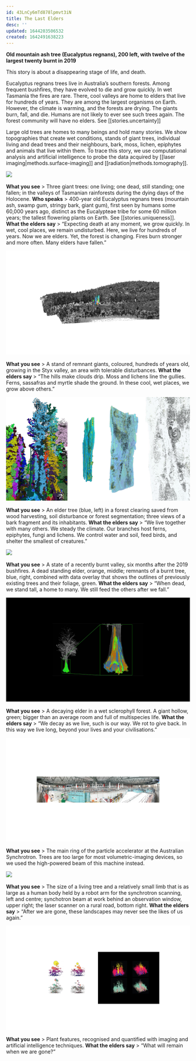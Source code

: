 ```yaml
---
id: 43LnCy6mTd878lpmvt3iN
title: The Last Elders
desc: ''
updated: 1644203506532
created: 1642491638223
---
```


**Old mountain ash tree (Eucalyptus regnans), 200 left, with twelve of the largest twenty burnt in 2019**

This story is about a disappearing stage of life, and death.

Eucalyptus regnans trees live in Australia’s southern forests. Among frequent bushfires, they have evolved to die and grow quickly. In wet Tasmania the fires are rare. There, cool valleys are home to elders that live for hundreds of years. They are among the largest organisms on Earth. However, the climate is warming, and the forests are drying. The giants burn, fall, and die. Humans are not likely to ever see such trees again. The forest community will have no elders. See [[stories.uncertainty]]

Large old trees are homes to many beings and hold many stories. We show topographies that create wet conditions, stands of giant trees, individual living and dead trees and their neighbours, bark, moss, lichen, epiphytes and animals that live within them. To trace this story, we use computational analysis and artificial intelligence to probe the data acquired by [[laser imaging|methods.surface-imaging]] and [[radiation|methods.tomography]].

![](assets/images/SIGGRAPH-Images/Last-Of-Their-Kind-004.png)

**What you see** > Three giant trees: one living; one dead, still standing; one fallen; in the valleys of Tasmanian rainforests during the dying days of the Holocene.
**Who speaks** > 400-year old Eucalyptus regnans trees (mountain ash, swamp gum, stringy bark, giant gum), first seen by humans some 60,000 years ago, distinct as the Eucalypteae tribe for some 60 million years; the tallest flowering plants on Earth. See [[stories.uniqueness]].
**What the elders say** > “Expecting death at any moment, we grow quickly. In wet, cool places, we remain undisturbed. Here, we live for hundreds of years. Now we are elders. Yet, the forest is changing. Fires burn stronger and more often. Many elders have fallen.”

![](assets/images/SIGGRAPH-Images/Last-Of-Their-Kind-005.png)

**What you see** > A stand of remnant giants, coloured, hundreds of years old, growing in the Styx valley, an area with tolerable disturbances.
**What the elders say** > “The hills make clouds drip. Moss and lichens line the gullies. Ferns, sassafras and myrtle shade the ground. In these cool, wet places, we grow above others.”

![](assets/images/SIGGRAPH-Images/Last-Of-Their-Kind-006.png)

**What you see** > An elder tree (blue, left) in a forest clearing saved from wood harvesting, soil disturbance or forest segmentation; three views of a bark fragment and its inhabitants.
**What the elders say** > “We live together with many others. We steady the climate. Our branches host ferns, epiphytes, fungi and lichens. We control water and soil, feed birds, and shelter the smallest of creatures.”

![](assets/images/SIGGRAPH-Images/Last-Of-Their-Kind-007.png)

**What you see** > A state of a recently burnt valley, six months after the 2019 bushfires. A dead standing elder, orange, middle; remnants of a burnt tree, blue, right, combined with data overlay that shows the outlines of previously existing trees and their foliage, green.
**What the elders say** > “When dead, we stand tall, a home to many. We still feed the others after we fall.”

![](assets/images/SIGGRAPH-Images/Last-Of-Their-Kind-008.png)

**What you see** > A decaying elder in a wet sclerophyll forest. A giant hollow, green; bigger than an average room and full of multispecies life.
**What the elders say** > “We decay as we live, such is our way. We rot to give back. In this way we live long, beyond your lives and your civilisations.”

![](assets/images/SIGGRAPH-Images/Last-Of-Their-Kind-009.png)

**What you see** > The main ring of the particle accelerator at the Australian Synchrotron. Trees are too large for most volumetric-imaging devices, so we used the high-powered beam of this machine instead.

![](assets/images/SIGGRAPH-Images/Last-Of-Their-Kind-010.png)

**What you see** > The size of a living tree and a relatively small limb that is as large as a human body held by a robot arm for the synchrotron scanning, left and centre; synchotron beam at work behind an observation window, upper right; the laser scanner on a rural road, bottom right.
**What the elders say** > “After we are gone, these landscapes may never see the likes of us again.”

![](assets/images/SIGGRAPH-Images/Last-Of-Their-Kind-011.png)

**What you see** > Plant features, recognised and quantified with imaging and artificial intelligence techniques.
**What the elders say** > “What will remain when we are gone?”
